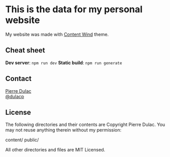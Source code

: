 # This is the data for my personal website

My website was made with [Content Wind](https://content-wind.nuxt.space) theme.

## Cheat sheet

**Dev server**: `npm run dev`
**Static build**: `npm run generate`

## Contact

[Pierre Dulac](http://github.com/dulacp)  
[@dulacp](https://twitter.com/_dulacp)

## License

The following directories and their contents are Copyright Pierre Dulac. You may not reuse anything therein without my permission:

content/
public/

All other directories and files are MIT Licensed.
